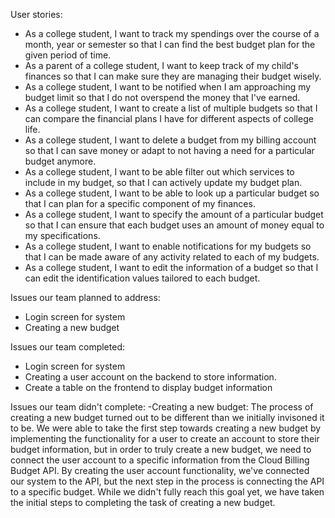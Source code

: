 User stories:
- As a college student, I want to track my spendings over the course of a month, year or semester so that I can find the best budget plan for the given period of time.
- As a parent of a college student, I want to keep track of my child's finances so that I can make sure they are managing their budget wisely.
- As a college student, I want to be notified when I am approaching my budget limit so that I do not overspend the money that I've earned.
- As a college student, I want to create a list of multiple budgets so that I can compare the financial plans I have for different aspects of college life.
- As a college student, I want to delete a budget from my billing account so that I can save money or adapt to not having a need for a particular budget anymore.
- As a college student, I want to be able filter out which services to include in my budget, so that I can actively update my budget plan. 
- As a college student, I want to be able to look up a particular budget so that I can plan for a specific component of my finances.
- As a college student, I want to specify the amount of a particular budget so that I can ensure that each budget uses an amount of money equal to my specifications.
- As a college student, I want to enable notifications for my budgets so that I can be made aware of any activity related to each of my budgets.
- As a college student, I want to edit the information of a budget so that I can edit the identification values tailored to each budget.

Issues our team planned to address:
- Login screen for system
- Creating a new budget

Issues our team completed:
- Login screen for system
- Creating a user account on the backend to store information.
- Create a table on the frontend to display budget information

Issues our team didn't complete: 
-Creating a new budget: The process of creating a new budget turned out to be different than we initially invisoned it to be. We were able to take the first step towards creating a new budget by implementing the functionality for a user to create an account to store their budget information, but in order to truly create a new budget, we need to connect the user account to a specific information from the Cloud Billing Budget API. By creating the user account functionality, we've connected our system to the API, but the next step in the process is connecting the API to a specific budget. While we didn't fully reach this goal yet, we have taken the initial steps to completing the task of creating a new budget.
